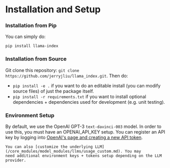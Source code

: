 # Installation and Setup

### Installation from Pip

You can simply do:

```
pip install llama-index
```

### Installation from Source

Git clone this repository: `git clone https://github.com/jerryjliu/llama_index.git`. Then do:

- `pip install -e .` if you want to do an editable install (you can modify source files) of just the package itself.
- `pip install -r requirements.txt` if you want to install optional dependencies + dependencies used for development (e.g. unit testing).
<!-- - `pip install -r data_requirements.txt` if you want to install vellum -->

### Environment Setup

By default, we use the OpenAI GPT-3 `text-davinci-003` model. In order to use this, you must have an OPENAI_API_KEY setup.
You can register an API key by logging into [OpenAI's page and creating a new API token](https://beta.openai.com/account/api-keys).

```{tip}
You can also [customize the underlying LLM](/core_modules/model_modules/llms/usage_custom.md). You may
need additional environment keys + tokens setup depending on the LLM provider.
```
